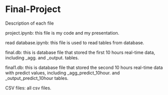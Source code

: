 # Final-Project

Description of each file

project.ipynb: this file is my code and my presentation.

read database.ipynb: this file is used to read tables from database.

final.db: this is database file that stored the first 10 hours real-time data, including _agg. and _output. tables.

final1.db: this is database file that stored the second 10 hours real-time data with predict values, including _agg_predict_10hour. and _output_predict_10hour tables.

CSV files: all csv files.


